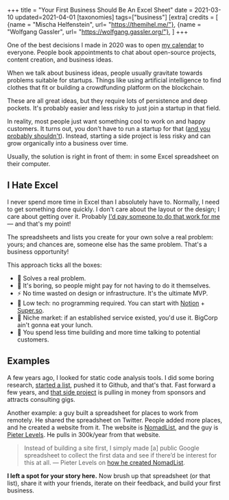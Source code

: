 +++
title = "Your First Business Should Be An Excel Sheet"
date = 2021-03-10
updated=2021-04-01
[taxonomies]
tags=["business"]
[extra]
credits = [
  {name = "Mischa Helfenstein", url= "https://themihel.me/"},
  {name = "Wolfgang Gassler", url= "https://wolfgang.gassler.org/"},
]
+++

One of the best decisions I made in 2020 was to open [my
calendar](https://calendly.com/matthias-endler/chat) to everyone. People book appointments
to chat about open-source projects, content creation, and business ideas.

When we talk about business ideas, people usually gravitate towards problems
suitable for startups. Things like using artificial intelligence to find clothes
that fit or building a crowdfunding platform on the blockchain.

These are all great ideas, but they require lots of persistence and deep
pockets. It's probably easier and less risky to just join a startup in that field.

In reality, most people just want something cool to work on and happy customers.
It turns out, you don't have to run a startup for that ([and you probably
shouldn't](https://every.to/napkin-math/you-probably-shouldn-t-work-at-a-startup-9387b632-345c-4a22-bac0-3cb92f0eecf1)). Instead, starting a side project is less risky and can grow
organically into a business over time.

Usually, the solution is right in front of them: in some Excel spreadsheet on
their computer.

## I Hate Excel

I never spend more time in Excel than I absolutely have to. Normally, I need to
get something done quickly. I don't care about the layout or the design; I care
about getting over it. Probably [I'd pay someone to do that work for
me](/2018/excel/) &mdash; and that's my point!

The spreadsheets and lists you create for your own solve a real problem: yours;
and chances are, someone else has the same problem. That's a business
opportunity!

This approach ticks all the boxes:

- 💪 Solves a real problem.
- 🥱 It's boring, so people might pay for not having to do it themselves.
- ⚡️ No time wasted on design or infrastructure. It's the ultimate MVP.
- 🐢 Low tech: no programming required. You can start with [Notion](https://notion.so) + [Super.so](https://super.so).
- 🐜 Niche market: if an established service existed, you'd use it.
  BigCorp ain't gonna eat your lunch.
- 🚀 You spend less time building and more time talking to potential customers.

## Examples

A few years ago, I looked for static code analysis tools. I did some boring
research, [started a list](/2017/obsolete), pushed it to Github, and that's
that. Fast forward a few years, and [that side
project](https://analysis-tools.dev/) is pulling in money from sponsors and
attracts consulting gigs.

Another example: a guy built a spreadsheet for places to work from remotely. He
shared the spreadsheet on Twitter. People added more places, and he created a
website from it. The website is [NomadList](https://nomadlist.com/), and the guy
is [Pieter Levels](https://levels.io/). He pulls in 300k/year from that website.

> Instead of building a site first, I simply made [a] public Google spreadsheet
> to collect the first data and see if there’d be interest for this at all.
> &mdash; Pieter Levels on [how he created
> NomadList](https://levels.io/product-hunt-hacker-news-number-one/).

**I left a spot for your story here.** Now brush up that spreadsheet (or that
list), share it with your friends, iterate on their feedback, and build your
first business.
